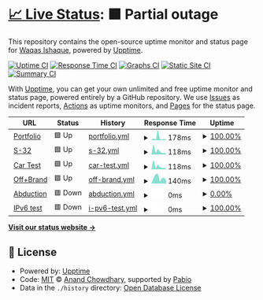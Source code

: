 # [📈 Live Status](https://WaqasIshaque1.github.io/folio-uptime): <!--live status--> **🟧 Partial outage**

This repository contains the open-source uptime monitor and status page for [Waqas Ishaque](https://waqasishaque.netlify.app/), powered by [Upptime](https://github.com/upptime/upptime).

[![Uptime CI](https://github.com/WaqasIshaque1/folio-uptime/workflows/Uptime%20CI/badge.svg)](https://github.com/WaqasIshaque1/folio-uptime/actions?query=workflow%3A%22Uptime+CI%22)
[![Response Time CI](https://github.com/WaqasIshaque1/folio-uptime/workflows/Response%20Time%20CI/badge.svg)](https://github.com/WaqasIshaque1/folio-uptime/actions?query=workflow%3A%22Response+Time+CI%22)
[![Graphs CI](https://github.com/WaqasIshaque1/folio-uptime/workflows/Graphs%20CI/badge.svg)](https://github.com/WaqasIshaque1/folio-uptime/actions?query=workflow%3A%22Graphs+CI%22)
[![Static Site CI](https://github.com/WaqasIshaque1/folio-uptime/workflows/Static%20Site%20CI/badge.svg)](https://github.com/WaqasIshaque1/folio-uptime/actions?query=workflow%3A%22Static+Site+CI%22)
[![Summary CI](https://github.com/WaqasIshaque1/folio-uptime/workflows/Summary%20CI/badge.svg)](https://github.com/WaqasIshaque1/folio-uptime/actions?query=workflow%3A%22Summary+CI%22)

With [Upptime](https://upptime.js.org), you can get your own unlimited and free uptime monitor and status page, powered entirely by a GitHub repository. We use [Issues](https://github.com/WaqasIshaque1/folio-uptime/issues) as incident reports, [Actions](https://github.com/WaqasIshaque1/folio-uptime/actions) as uptime monitors, and [Pages](https://WaqasIshaque1.github.io/folio-uptime) for the status page.

<!--start: status pages-->
<!-- This summary is generated by Upptime (https://github.com/upptime/upptime) -->
<!-- Do not edit this manually, your changes will be overwritten -->
<!-- prettier-ignore -->
| URL | Status | History | Response Time | Uptime |
| --- | ------ | ------- | ------------- | ------ |
| <img alt="" src="https://icons.duckduckgo.com/ip3/waqasishaque.netlify.app.ico" height="13"> [Portfolio](https://waqasishaque.netlify.app/) | 🟩 Up | [portfolio.yml](https://github.com/WaqasIshaque1/folio-uptime/commits/HEAD/history/portfolio.yml) | <details><summary><img alt="Response time graph" src="./graphs/portfolio/response-time-week.png" height="20"> 178ms</summary><br><a href="https://WaqasIshaque1.github.io/folio-uptime/history/portfolio"><img alt="Response time 209" src="https://img.shields.io/endpoint?url=https%3A%2F%2Fraw.githubusercontent.com%2FWaqasIshaque1%2Ffolio-uptime%2FHEAD%2Fapi%2Fportfolio%2Fresponse-time.json"></a><br><a href="https://WaqasIshaque1.github.io/folio-uptime/history/portfolio"><img alt="24-hour response time 38" src="https://img.shields.io/endpoint?url=https%3A%2F%2Fraw.githubusercontent.com%2FWaqasIshaque1%2Ffolio-uptime%2FHEAD%2Fapi%2Fportfolio%2Fresponse-time-day.json"></a><br><a href="https://WaqasIshaque1.github.io/folio-uptime/history/portfolio"><img alt="7-day response time 178" src="https://img.shields.io/endpoint?url=https%3A%2F%2Fraw.githubusercontent.com%2FWaqasIshaque1%2Ffolio-uptime%2FHEAD%2Fapi%2Fportfolio%2Fresponse-time-week.json"></a><br><a href="https://WaqasIshaque1.github.io/folio-uptime/history/portfolio"><img alt="30-day response time 209" src="https://img.shields.io/endpoint?url=https%3A%2F%2Fraw.githubusercontent.com%2FWaqasIshaque1%2Ffolio-uptime%2FHEAD%2Fapi%2Fportfolio%2Fresponse-time-month.json"></a><br><a href="https://WaqasIshaque1.github.io/folio-uptime/history/portfolio"><img alt="1-year response time 209" src="https://img.shields.io/endpoint?url=https%3A%2F%2Fraw.githubusercontent.com%2FWaqasIshaque1%2Ffolio-uptime%2FHEAD%2Fapi%2Fportfolio%2Fresponse-time-year.json"></a></details> | <details><summary><a href="https://WaqasIshaque1.github.io/folio-uptime/history/portfolio">100.00%</a></summary><a href="https://WaqasIshaque1.github.io/folio-uptime/history/portfolio"><img alt="All-time uptime 100.00%" src="https://img.shields.io/endpoint?url=https%3A%2F%2Fraw.githubusercontent.com%2FWaqasIshaque1%2Ffolio-uptime%2FHEAD%2Fapi%2Fportfolio%2Fuptime.json"></a><br><a href="https://WaqasIshaque1.github.io/folio-uptime/history/portfolio"><img alt="24-hour uptime 100.00%" src="https://img.shields.io/endpoint?url=https%3A%2F%2Fraw.githubusercontent.com%2FWaqasIshaque1%2Ffolio-uptime%2FHEAD%2Fapi%2Fportfolio%2Fuptime-day.json"></a><br><a href="https://WaqasIshaque1.github.io/folio-uptime/history/portfolio"><img alt="7-day uptime 100.00%" src="https://img.shields.io/endpoint?url=https%3A%2F%2Fraw.githubusercontent.com%2FWaqasIshaque1%2Ffolio-uptime%2FHEAD%2Fapi%2Fportfolio%2Fuptime-week.json"></a><br><a href="https://WaqasIshaque1.github.io/folio-uptime/history/portfolio"><img alt="30-day uptime 100.00%" src="https://img.shields.io/endpoint?url=https%3A%2F%2Fraw.githubusercontent.com%2FWaqasIshaque1%2Ffolio-uptime%2FHEAD%2Fapi%2Fportfolio%2Fuptime-month.json"></a><br><a href="https://WaqasIshaque1.github.io/folio-uptime/history/portfolio"><img alt="1-year uptime 100.00%" src="https://img.shields.io/endpoint?url=https%3A%2F%2Fraw.githubusercontent.com%2FWaqasIshaque1%2Ffolio-uptime%2FHEAD%2Fapi%2Fportfolio%2Fuptime-year.json"></a></details>
| <img alt="" src="https://icons.duckduckgo.com/ip3/s32-waqas.netlify.app.ico" height="13"> [S-32](https://s32-waqas.netlify.app/) | 🟩 Up | [s-32.yml](https://github.com/WaqasIshaque1/folio-uptime/commits/HEAD/history/s-32.yml) | <details><summary><img alt="Response time graph" src="./graphs/s-32/response-time-week.png" height="20"> 118ms</summary><br><a href="https://WaqasIshaque1.github.io/folio-uptime/history/s-32"><img alt="Response time 131" src="https://img.shields.io/endpoint?url=https%3A%2F%2Fraw.githubusercontent.com%2FWaqasIshaque1%2Ffolio-uptime%2FHEAD%2Fapi%2Fs-32%2Fresponse-time.json"></a><br><a href="https://WaqasIshaque1.github.io/folio-uptime/history/s-32"><img alt="24-hour response time 34" src="https://img.shields.io/endpoint?url=https%3A%2F%2Fraw.githubusercontent.com%2FWaqasIshaque1%2Ffolio-uptime%2FHEAD%2Fapi%2Fs-32%2Fresponse-time-day.json"></a><br><a href="https://WaqasIshaque1.github.io/folio-uptime/history/s-32"><img alt="7-day response time 118" src="https://img.shields.io/endpoint?url=https%3A%2F%2Fraw.githubusercontent.com%2FWaqasIshaque1%2Ffolio-uptime%2FHEAD%2Fapi%2Fs-32%2Fresponse-time-week.json"></a><br><a href="https://WaqasIshaque1.github.io/folio-uptime/history/s-32"><img alt="30-day response time 131" src="https://img.shields.io/endpoint?url=https%3A%2F%2Fraw.githubusercontent.com%2FWaqasIshaque1%2Ffolio-uptime%2FHEAD%2Fapi%2Fs-32%2Fresponse-time-month.json"></a><br><a href="https://WaqasIshaque1.github.io/folio-uptime/history/s-32"><img alt="1-year response time 131" src="https://img.shields.io/endpoint?url=https%3A%2F%2Fraw.githubusercontent.com%2FWaqasIshaque1%2Ffolio-uptime%2FHEAD%2Fapi%2Fs-32%2Fresponse-time-year.json"></a></details> | <details><summary><a href="https://WaqasIshaque1.github.io/folio-uptime/history/s-32">100.00%</a></summary><a href="https://WaqasIshaque1.github.io/folio-uptime/history/s-32"><img alt="All-time uptime 100.00%" src="https://img.shields.io/endpoint?url=https%3A%2F%2Fraw.githubusercontent.com%2FWaqasIshaque1%2Ffolio-uptime%2FHEAD%2Fapi%2Fs-32%2Fuptime.json"></a><br><a href="https://WaqasIshaque1.github.io/folio-uptime/history/s-32"><img alt="24-hour uptime 100.00%" src="https://img.shields.io/endpoint?url=https%3A%2F%2Fraw.githubusercontent.com%2FWaqasIshaque1%2Ffolio-uptime%2FHEAD%2Fapi%2Fs-32%2Fuptime-day.json"></a><br><a href="https://WaqasIshaque1.github.io/folio-uptime/history/s-32"><img alt="7-day uptime 100.00%" src="https://img.shields.io/endpoint?url=https%3A%2F%2Fraw.githubusercontent.com%2FWaqasIshaque1%2Ffolio-uptime%2FHEAD%2Fapi%2Fs-32%2Fuptime-week.json"></a><br><a href="https://WaqasIshaque1.github.io/folio-uptime/history/s-32"><img alt="30-day uptime 100.00%" src="https://img.shields.io/endpoint?url=https%3A%2F%2Fraw.githubusercontent.com%2FWaqasIshaque1%2Ffolio-uptime%2FHEAD%2Fapi%2Fs-32%2Fuptime-month.json"></a><br><a href="https://WaqasIshaque1.github.io/folio-uptime/history/s-32"><img alt="1-year uptime 100.00%" src="https://img.shields.io/endpoint?url=https%3A%2F%2Fraw.githubusercontent.com%2FWaqasIshaque1%2Ffolio-uptime%2FHEAD%2Fapi%2Fs-32%2Fuptime-year.json"></a></details>
| <img alt="" src="https://icons.duckduckgo.com/ip3/gemini-waqas.netlify.app.ico" height="13"> [Car Test](https://gemini-waqas.netlify.app/) | 🟩 Up | [car-test.yml](https://github.com/WaqasIshaque1/folio-uptime/commits/HEAD/history/car-test.yml) | <details><summary><img alt="Response time graph" src="./graphs/car-test/response-time-week.png" height="20"> 118ms</summary><br><a href="https://WaqasIshaque1.github.io/folio-uptime/history/car-test"><img alt="Response time 151" src="https://img.shields.io/endpoint?url=https%3A%2F%2Fraw.githubusercontent.com%2FWaqasIshaque1%2Ffolio-uptime%2FHEAD%2Fapi%2Fcar-test%2Fresponse-time.json"></a><br><a href="https://WaqasIshaque1.github.io/folio-uptime/history/car-test"><img alt="24-hour response time 35" src="https://img.shields.io/endpoint?url=https%3A%2F%2Fraw.githubusercontent.com%2FWaqasIshaque1%2Ffolio-uptime%2FHEAD%2Fapi%2Fcar-test%2Fresponse-time-day.json"></a><br><a href="https://WaqasIshaque1.github.io/folio-uptime/history/car-test"><img alt="7-day response time 118" src="https://img.shields.io/endpoint?url=https%3A%2F%2Fraw.githubusercontent.com%2FWaqasIshaque1%2Ffolio-uptime%2FHEAD%2Fapi%2Fcar-test%2Fresponse-time-week.json"></a><br><a href="https://WaqasIshaque1.github.io/folio-uptime/history/car-test"><img alt="30-day response time 151" src="https://img.shields.io/endpoint?url=https%3A%2F%2Fraw.githubusercontent.com%2FWaqasIshaque1%2Ffolio-uptime%2FHEAD%2Fapi%2Fcar-test%2Fresponse-time-month.json"></a><br><a href="https://WaqasIshaque1.github.io/folio-uptime/history/car-test"><img alt="1-year response time 151" src="https://img.shields.io/endpoint?url=https%3A%2F%2Fraw.githubusercontent.com%2FWaqasIshaque1%2Ffolio-uptime%2FHEAD%2Fapi%2Fcar-test%2Fresponse-time-year.json"></a></details> | <details><summary><a href="https://WaqasIshaque1.github.io/folio-uptime/history/car-test">100.00%</a></summary><a href="https://WaqasIshaque1.github.io/folio-uptime/history/car-test"><img alt="All-time uptime 100.00%" src="https://img.shields.io/endpoint?url=https%3A%2F%2Fraw.githubusercontent.com%2FWaqasIshaque1%2Ffolio-uptime%2FHEAD%2Fapi%2Fcar-test%2Fuptime.json"></a><br><a href="https://WaqasIshaque1.github.io/folio-uptime/history/car-test"><img alt="24-hour uptime 100.00%" src="https://img.shields.io/endpoint?url=https%3A%2F%2Fraw.githubusercontent.com%2FWaqasIshaque1%2Ffolio-uptime%2FHEAD%2Fapi%2Fcar-test%2Fuptime-day.json"></a><br><a href="https://WaqasIshaque1.github.io/folio-uptime/history/car-test"><img alt="7-day uptime 100.00%" src="https://img.shields.io/endpoint?url=https%3A%2F%2Fraw.githubusercontent.com%2FWaqasIshaque1%2Ffolio-uptime%2FHEAD%2Fapi%2Fcar-test%2Fuptime-week.json"></a><br><a href="https://WaqasIshaque1.github.io/folio-uptime/history/car-test"><img alt="30-day uptime 100.00%" src="https://img.shields.io/endpoint?url=https%3A%2F%2Fraw.githubusercontent.com%2FWaqasIshaque1%2Ffolio-uptime%2FHEAD%2Fapi%2Fcar-test%2Fuptime-month.json"></a><br><a href="https://WaqasIshaque1.github.io/folio-uptime/history/car-test"><img alt="1-year uptime 100.00%" src="https://img.shields.io/endpoint?url=https%3A%2F%2Fraw.githubusercontent.com%2FWaqasIshaque1%2Ffolio-uptime%2FHEAD%2Fapi%2Fcar-test%2Fuptime-year.json"></a></details>
| <img alt="" src="https://icons.duckduckgo.com/ip3/itsoffbrand-waqas.vercel.app.ico" height="13"> [Off+Brand](https://itsoffbrand-waqas.vercel.app/) | 🟩 Up | [off-brand.yml](https://github.com/WaqasIshaque1/folio-uptime/commits/HEAD/history/off-brand.yml) | <details><summary><img alt="Response time graph" src="./graphs/off-brand/response-time-week.png" height="20"> 140ms</summary><br><a href="https://WaqasIshaque1.github.io/folio-uptime/history/off-brand"><img alt="Response time 184" src="https://img.shields.io/endpoint?url=https%3A%2F%2Fraw.githubusercontent.com%2FWaqasIshaque1%2Ffolio-uptime%2FHEAD%2Fapi%2Foff-brand%2Fresponse-time.json"></a><br><a href="https://WaqasIshaque1.github.io/folio-uptime/history/off-brand"><img alt="24-hour response time 62" src="https://img.shields.io/endpoint?url=https%3A%2F%2Fraw.githubusercontent.com%2FWaqasIshaque1%2Ffolio-uptime%2FHEAD%2Fapi%2Foff-brand%2Fresponse-time-day.json"></a><br><a href="https://WaqasIshaque1.github.io/folio-uptime/history/off-brand"><img alt="7-day response time 140" src="https://img.shields.io/endpoint?url=https%3A%2F%2Fraw.githubusercontent.com%2FWaqasIshaque1%2Ffolio-uptime%2FHEAD%2Fapi%2Foff-brand%2Fresponse-time-week.json"></a><br><a href="https://WaqasIshaque1.github.io/folio-uptime/history/off-brand"><img alt="30-day response time 184" src="https://img.shields.io/endpoint?url=https%3A%2F%2Fraw.githubusercontent.com%2FWaqasIshaque1%2Ffolio-uptime%2FHEAD%2Fapi%2Foff-brand%2Fresponse-time-month.json"></a><br><a href="https://WaqasIshaque1.github.io/folio-uptime/history/off-brand"><img alt="1-year response time 184" src="https://img.shields.io/endpoint?url=https%3A%2F%2Fraw.githubusercontent.com%2FWaqasIshaque1%2Ffolio-uptime%2FHEAD%2Fapi%2Foff-brand%2Fresponse-time-year.json"></a></details> | <details><summary><a href="https://WaqasIshaque1.github.io/folio-uptime/history/off-brand">100.00%</a></summary><a href="https://WaqasIshaque1.github.io/folio-uptime/history/off-brand"><img alt="All-time uptime 100.00%" src="https://img.shields.io/endpoint?url=https%3A%2F%2Fraw.githubusercontent.com%2FWaqasIshaque1%2Ffolio-uptime%2FHEAD%2Fapi%2Foff-brand%2Fuptime.json"></a><br><a href="https://WaqasIshaque1.github.io/folio-uptime/history/off-brand"><img alt="24-hour uptime 100.00%" src="https://img.shields.io/endpoint?url=https%3A%2F%2Fraw.githubusercontent.com%2FWaqasIshaque1%2Ffolio-uptime%2FHEAD%2Fapi%2Foff-brand%2Fuptime-day.json"></a><br><a href="https://WaqasIshaque1.github.io/folio-uptime/history/off-brand"><img alt="7-day uptime 100.00%" src="https://img.shields.io/endpoint?url=https%3A%2F%2Fraw.githubusercontent.com%2FWaqasIshaque1%2Ffolio-uptime%2FHEAD%2Fapi%2Foff-brand%2Fuptime-week.json"></a><br><a href="https://WaqasIshaque1.github.io/folio-uptime/history/off-brand"><img alt="30-day uptime 100.00%" src="https://img.shields.io/endpoint?url=https%3A%2F%2Fraw.githubusercontent.com%2FWaqasIshaque1%2Ffolio-uptime%2FHEAD%2Fapi%2Foff-brand%2Fuptime-month.json"></a><br><a href="https://WaqasIshaque1.github.io/folio-uptime/history/off-brand"><img alt="1-year uptime 100.00%" src="https://img.shields.io/endpoint?url=https%3A%2F%2Fraw.githubusercontent.com%2FWaqasIshaque1%2Ffolio-uptime%2FHEAD%2Fapi%2Foff-brand%2Fuptime-year.json"></a></details>
| <img alt="" src="https://icons.duckduckgo.com/ip3/abduction-waqas.netlify.app.ico" height="13"> [Abduction](https://abduction-waqas.netlify.app/) | 🟥 Down | [abduction.yml](https://github.com/WaqasIshaque1/folio-uptime/commits/HEAD/history/abduction.yml) | <details><summary><img alt="Response time graph" src="./graphs/abduction/response-time-week.png" height="20"> 0ms</summary><br><a href="https://WaqasIshaque1.github.io/folio-uptime/history/abduction"><img alt="Response time 0" src="https://img.shields.io/endpoint?url=https%3A%2F%2Fraw.githubusercontent.com%2FWaqasIshaque1%2Ffolio-uptime%2FHEAD%2Fapi%2Fabduction%2Fresponse-time.json"></a><br><a href="https://WaqasIshaque1.github.io/folio-uptime/history/abduction"><img alt="24-hour response time 0" src="https://img.shields.io/endpoint?url=https%3A%2F%2Fraw.githubusercontent.com%2FWaqasIshaque1%2Ffolio-uptime%2FHEAD%2Fapi%2Fabduction%2Fresponse-time-day.json"></a><br><a href="https://WaqasIshaque1.github.io/folio-uptime/history/abduction"><img alt="7-day response time 0" src="https://img.shields.io/endpoint?url=https%3A%2F%2Fraw.githubusercontent.com%2FWaqasIshaque1%2Ffolio-uptime%2FHEAD%2Fapi%2Fabduction%2Fresponse-time-week.json"></a><br><a href="https://WaqasIshaque1.github.io/folio-uptime/history/abduction"><img alt="30-day response time 0" src="https://img.shields.io/endpoint?url=https%3A%2F%2Fraw.githubusercontent.com%2FWaqasIshaque1%2Ffolio-uptime%2FHEAD%2Fapi%2Fabduction%2Fresponse-time-month.json"></a><br><a href="https://WaqasIshaque1.github.io/folio-uptime/history/abduction"><img alt="1-year response time 0" src="https://img.shields.io/endpoint?url=https%3A%2F%2Fraw.githubusercontent.com%2FWaqasIshaque1%2Ffolio-uptime%2FHEAD%2Fapi%2Fabduction%2Fresponse-time-year.json"></a></details> | <details><summary><a href="https://WaqasIshaque1.github.io/folio-uptime/history/abduction">0.00%</a></summary><a href="https://WaqasIshaque1.github.io/folio-uptime/history/abduction"><img alt="All-time uptime 0.00%" src="https://img.shields.io/endpoint?url=https%3A%2F%2Fraw.githubusercontent.com%2FWaqasIshaque1%2Ffolio-uptime%2FHEAD%2Fapi%2Fabduction%2Fuptime.json"></a><br><a href="https://WaqasIshaque1.github.io/folio-uptime/history/abduction"><img alt="24-hour uptime 0.00%" src="https://img.shields.io/endpoint?url=https%3A%2F%2Fraw.githubusercontent.com%2FWaqasIshaque1%2Ffolio-uptime%2FHEAD%2Fapi%2Fabduction%2Fuptime-day.json"></a><br><a href="https://WaqasIshaque1.github.io/folio-uptime/history/abduction"><img alt="7-day uptime 0.00%" src="https://img.shields.io/endpoint?url=https%3A%2F%2Fraw.githubusercontent.com%2FWaqasIshaque1%2Ffolio-uptime%2FHEAD%2Fapi%2Fabduction%2Fuptime-week.json"></a><br><a href="https://WaqasIshaque1.github.io/folio-uptime/history/abduction"><img alt="30-day uptime 0.00%" src="https://img.shields.io/endpoint?url=https%3A%2F%2Fraw.githubusercontent.com%2FWaqasIshaque1%2Ffolio-uptime%2FHEAD%2Fapi%2Fabduction%2Fuptime-month.json"></a><br><a href="https://WaqasIshaque1.github.io/folio-uptime/history/abduction"><img alt="1-year uptime 0.00%" src="https://img.shields.io/endpoint?url=https%3A%2F%2Fraw.githubusercontent.com%2FWaqasIshaque1%2Ffolio-uptime%2FHEAD%2Fapi%2Fabduction%2Fuptime-year.json"></a></details>
| <img alt="" src="https://icons.duckduckgo.com/ip3/waqasishaque.netlify.app.ico" height="13"> [IPv6 test](https://waqasishaque.netlify.app/) | 🟥 Down | [i-pv6-test.yml](https://github.com/WaqasIshaque1/folio-uptime/commits/HEAD/history/i-pv6-test.yml) | <details><summary><img alt="Response time graph" src="./graphs/i-pv6-test/response-time-week.png" height="20"> 0ms</summary><br><a href="https://WaqasIshaque1.github.io/folio-uptime/history/i-pv6-test"><img alt="Response time 0" src="https://img.shields.io/endpoint?url=https%3A%2F%2Fraw.githubusercontent.com%2FWaqasIshaque1%2Ffolio-uptime%2FHEAD%2Fapi%2Fi-pv6-test%2Fresponse-time.json"></a><br><a href="https://WaqasIshaque1.github.io/folio-uptime/history/i-pv6-test"><img alt="24-hour response time 0" src="https://img.shields.io/endpoint?url=https%3A%2F%2Fraw.githubusercontent.com%2FWaqasIshaque1%2Ffolio-uptime%2FHEAD%2Fapi%2Fi-pv6-test%2Fresponse-time-day.json"></a><br><a href="https://WaqasIshaque1.github.io/folio-uptime/history/i-pv6-test"><img alt="7-day response time 0" src="https://img.shields.io/endpoint?url=https%3A%2F%2Fraw.githubusercontent.com%2FWaqasIshaque1%2Ffolio-uptime%2FHEAD%2Fapi%2Fi-pv6-test%2Fresponse-time-week.json"></a><br><a href="https://WaqasIshaque1.github.io/folio-uptime/history/i-pv6-test"><img alt="30-day response time 0" src="https://img.shields.io/endpoint?url=https%3A%2F%2Fraw.githubusercontent.com%2FWaqasIshaque1%2Ffolio-uptime%2FHEAD%2Fapi%2Fi-pv6-test%2Fresponse-time-month.json"></a><br><a href="https://WaqasIshaque1.github.io/folio-uptime/history/i-pv6-test"><img alt="1-year response time 0" src="https://img.shields.io/endpoint?url=https%3A%2F%2Fraw.githubusercontent.com%2FWaqasIshaque1%2Ffolio-uptime%2FHEAD%2Fapi%2Fi-pv6-test%2Fresponse-time-year.json"></a></details> | <details><summary><a href="https://WaqasIshaque1.github.io/folio-uptime/history/i-pv6-test">100.00%</a></summary><a href="https://WaqasIshaque1.github.io/folio-uptime/history/i-pv6-test"><img alt="All-time uptime 100.00%" src="https://img.shields.io/endpoint?url=https%3A%2F%2Fraw.githubusercontent.com%2FWaqasIshaque1%2Ffolio-uptime%2FHEAD%2Fapi%2Fi-pv6-test%2Fuptime.json"></a><br><a href="https://WaqasIshaque1.github.io/folio-uptime/history/i-pv6-test"><img alt="24-hour uptime 100.00%" src="https://img.shields.io/endpoint?url=https%3A%2F%2Fraw.githubusercontent.com%2FWaqasIshaque1%2Ffolio-uptime%2FHEAD%2Fapi%2Fi-pv6-test%2Fuptime-day.json"></a><br><a href="https://WaqasIshaque1.github.io/folio-uptime/history/i-pv6-test"><img alt="7-day uptime 100.00%" src="https://img.shields.io/endpoint?url=https%3A%2F%2Fraw.githubusercontent.com%2FWaqasIshaque1%2Ffolio-uptime%2FHEAD%2Fapi%2Fi-pv6-test%2Fuptime-week.json"></a><br><a href="https://WaqasIshaque1.github.io/folio-uptime/history/i-pv6-test"><img alt="30-day uptime 100.00%" src="https://img.shields.io/endpoint?url=https%3A%2F%2Fraw.githubusercontent.com%2FWaqasIshaque1%2Ffolio-uptime%2FHEAD%2Fapi%2Fi-pv6-test%2Fuptime-month.json"></a><br><a href="https://WaqasIshaque1.github.io/folio-uptime/history/i-pv6-test"><img alt="1-year uptime 100.00%" src="https://img.shields.io/endpoint?url=https%3A%2F%2Fraw.githubusercontent.com%2FWaqasIshaque1%2Ffolio-uptime%2FHEAD%2Fapi%2Fi-pv6-test%2Fuptime-year.json"></a></details>

<!--end: status pages-->

[**Visit our status website →**](https://WaqasIshaque1.github.io/folio-uptime)

## 📄 License

- Powered by: [Upptime](https://github.com/upptime/upptime)
- Code: [MIT](./LICENSE) © [Anand Chowdhary](https://anandchowdhary.com), supported by [Pabio](https://pabio.com)
- Data in the `./history` directory: [Open Database License](https://opendatacommons.org/licenses/odbl/1-0/)
